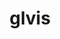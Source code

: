 ---
title: "glvis"
layout: cache
categories: [package, develop]
meta: {"compilers": ["gcc@11.4.0", "intel-oneapi-compilers@2025.1.0", "intel-oneapi-compilers@2025.2.1"], "num_specs": 90, "num_specs_by_stack": {"e4s": 16, "e4s-oneapi": 74, "root": 90}, "oss": ["ubuntu22.04", "ubuntu24.04"], "platforms": ["linux"], "stacks": ["e4s", "e4s-oneapi", "root"], "targets": ["x86_64_v3"], "versions": ["4.2", "4.4"]}
spec_details: [{"compiler": "intel-oneapi-compilers@2025.1.0", "hash": "27k5moyljswvgxfeu346ybaxic2a3etd", "os": "ubuntu22.04", "platform": "linux", "size": "-", "stacks": ["e4s-oneapi", "root"], "target": "x86_64_v3", "variants": ["build_system=makefile", "+fonts", "screenshots=png"], "versions": ["4.2"]}, {"compiler": "intel-oneapi-compilers@2025.1.0", "hash": "2a3kblgam7cnliylnogp66iazlf5fe7k", "os": "ubuntu22.04", "platform": "linux", "size": "-", "stacks": ["e4s-oneapi", "root"], "target": "x86_64_v3", "variants": ["build_system=makefile", "+fonts", "screenshots=png"], "versions": ["4.2"]}, {"compiler": "intel-oneapi-compilers@2025.1.0", "hash": "2no3u4yinhloumzg5iahetuz5ugnpfyn", "os": "ubuntu22.04", "platform": "linux", "size": "-", "stacks": ["e4s-oneapi", "root"], "target": "x86_64_v3", "variants": ["build_system=makefile", "+fonts", "screenshots=png"], "versions": ["4.4"]}, {"compiler": "intel-oneapi-compilers@2025.1.0", "hash": "2qccju3pub2nfpdunnh5iejvvf7fvoon", "os": "ubuntu22.04", "platform": "linux", "size": "-", "stacks": ["e4s-oneapi", "root"], "target": "x86_64_v3", "variants": ["build_system=makefile", "+fonts", "screenshots=png"], "versions": ["4.4"]}, {"compiler": "gcc@11.4.0", "hash": "2uyajsly4qrxw54y2uxaqdsktne7oc43", "os": "ubuntu22.04", "platform": "linux", "size": "-", "stacks": ["e4s", "root"], "target": "x86_64_v3", "variants": ["build_system=makefile", "+fonts", "screenshots=png"], "versions": ["4.4"]}, {"compiler": "intel-oneapi-compilers@2025.1.0", "hash": "37m5n7ks4z2rugkdooudkqrzslkxk5bm", "os": "ubuntu22.04", "platform": "linux", "size": "-", "stacks": ["e4s-oneapi", "root"], "target": "x86_64_v3", "variants": ["build_system=makefile", "+fonts", "screenshots=png"], "versions": ["4.2"]}, {"compiler": "intel-oneapi-compilers@2025.1.0", "hash": "3dgluhsvtk25vleb6ivgpay4uir45vti", "os": "ubuntu22.04", "platform": "linux", "size": "-", "stacks": ["e4s-oneapi", "root"], "target": "x86_64_v3", "variants": ["build_system=makefile", "+fonts", "screenshots=png"], "versions": ["4.4"]}, {"compiler": "intel-oneapi-compilers@2025.1.0", "hash": "3gcmkoiytfljtkp4mk4x6wzdgdk43fvd", "os": "ubuntu22.04", "platform": "linux", "size": "-", "stacks": ["e4s-oneapi", "root"], "target": "x86_64_v3", "variants": ["build_system=makefile", "+fonts", "screenshots=png"], "versions": ["4.4"]}, {"compiler": "intel-oneapi-compilers@2025.1.0", "hash": "46qgo3zoh5hce5tnno5ejk5codxztr7v", "os": "ubuntu22.04", "platform": "linux", "size": "-", "stacks": ["e4s-oneapi", "root"], "target": "x86_64_v3", "variants": ["build_system=makefile", "+fonts", "screenshots=png"], "versions": ["4.4"]}, {"compiler": "intel-oneapi-compilers@2025.1.0", "hash": "5ctz26bloc4jtah2n23w4y35rbwsvvdk", "os": "ubuntu22.04", "platform": "linux", "size": "-", "stacks": ["e4s-oneapi", "root"], "target": "x86_64_v3", "variants": ["build_system=makefile", "+fonts", "screenshots=png"], "versions": ["4.4"]}, {"compiler": "intel-oneapi-compilers@2025.2.1", "hash": "5h4vmjjnl6w3klggrcix7wc5m7nl245y", "os": "ubuntu24.04", "platform": "linux", "size": "-", "stacks": ["e4s-oneapi", "root"], "target": "x86_64_v3", "variants": ["build_system=makefile", "+fonts", "screenshots=png"], "versions": ["4.4"]}, {"compiler": "intel-oneapi-compilers@2025.2.1", "hash": "5sgnxzwqz6tevniyuprciuzxzfapo6qd", "os": "ubuntu24.04", "platform": "linux", "size": "-", "stacks": ["e4s-oneapi", "root"], "target": "x86_64_v3", "variants": ["build_system=makefile", "+fonts", "screenshots=png"], "versions": ["4.4"]}, {"compiler": "intel-oneapi-compilers@2025.1.0", "hash": "65pz6hunhtpyb3j4lr3qhtg2tcstm575", "os": "ubuntu22.04", "platform": "linux", "size": "-", "stacks": ["e4s-oneapi", "root"], "target": "x86_64_v3", "variants": ["build_system=makefile", "+fonts", "screenshots=png"], "versions": ["4.2"]}, {"compiler": "gcc@11.4.0", "hash": "6bccfaid46qbijtyn4mvxsme5vocrgcx", "os": "ubuntu22.04", "platform": "linux", "size": "-", "stacks": ["e4s", "root"], "target": "x86_64_v3", "variants": ["build_system=makefile", "+fonts", "screenshots=png"], "versions": ["4.4"]}, {"compiler": "intel-oneapi-compilers@2025.1.0", "hash": "73ponioptshwqexanqoiyycf37s4pr26", "os": "ubuntu22.04", "platform": "linux", "size": "-", "stacks": ["e4s-oneapi", "root"], "target": "x86_64_v3", "variants": ["build_system=makefile", "+fonts", "screenshots=png"], "versions": ["4.4"]}, {"compiler": "intel-oneapi-compilers@2025.1.0", "hash": "74lhfkbs7ixqkkijjkxmnpxcqnum45uu", "os": "ubuntu22.04", "platform": "linux", "size": "-", "stacks": ["e4s-oneapi", "root"], "target": "x86_64_v3", "variants": ["build_system=makefile", "+fonts", "screenshots=png"], "versions": ["4.4"]}, {"compiler": "gcc@11.4.0", "hash": "7k62vzfedeynqy2py5bztwrmgvdzkxmt", "os": "ubuntu22.04", "platform": "linux", "size": "-", "stacks": ["e4s", "root"], "target": "x86_64_v3", "variants": ["build_system=makefile", "+fonts", "screenshots=png"], "versions": ["4.4"]}, {"compiler": "gcc@11.4.0", "hash": "7qorrokrm4ypr2f4tgbmxhf67yilm6xx", "os": "ubuntu22.04", "platform": "linux", "size": "-", "stacks": ["e4s", "root"], "target": "x86_64_v3", "variants": ["build_system=makefile", "+fonts", "screenshots=png"], "versions": ["4.4"]}, {"compiler": "intel-oneapi-compilers@2025.1.0", "hash": "7wdci2mvsfdmsferobefowco3fyqmzur", "os": "ubuntu22.04", "platform": "linux", "size": "-", "stacks": ["e4s-oneapi", "root"], "target": "x86_64_v3", "variants": ["build_system=makefile", "+fonts", "screenshots=png"], "versions": ["4.2"]}, {"compiler": "intel-oneapi-compilers@2025.1.0", "hash": "abvmvcffqyhvua63h6yslruwfbagwlhj", "os": "ubuntu22.04", "platform": "linux", "size": "-", "stacks": ["e4s-oneapi", "root"], "target": "x86_64_v3", "variants": ["build_system=makefile", "+fonts", "screenshots=png"], "versions": ["4.2"]}, {"compiler": "intel-oneapi-compilers@2025.1.0", "hash": "atqdmhqbxxqc4pa5swomwgx73bix64uu", "os": "ubuntu22.04", "platform": "linux", "size": "-", "stacks": ["e4s-oneapi", "root"], "target": "x86_64_v3", "variants": ["build_system=makefile", "+fonts", "screenshots=png"], "versions": ["4.4"]}, {"compiler": "intel-oneapi-compilers@2025.1.0", "hash": "biofznjxbxsepcuwb3jwdbmtgiacsprd", "os": "ubuntu22.04", "platform": "linux", "size": "-", "stacks": ["e4s-oneapi", "root"], "target": "x86_64_v3", "variants": ["build_system=makefile", "+fonts", "screenshots=png"], "versions": ["4.4"]}, {"compiler": "intel-oneapi-compilers@2025.1.0", "hash": "bnlbychu27ho65zshpax7nkbyxco3rkg", "os": "ubuntu22.04", "platform": "linux", "size": "-", "stacks": ["e4s-oneapi", "root"], "target": "x86_64_v3", "variants": ["build_system=makefile", "+fonts", "screenshots=png"], "versions": ["4.2"]}, {"compiler": "intel-oneapi-compilers@2025.1.0", "hash": "c2uz4vrtee4vhr7wnsik5vbm2so6ho45", "os": "ubuntu22.04", "platform": "linux", "size": "-", "stacks": ["e4s-oneapi", "root"], "target": "x86_64_v3", "variants": ["build_system=makefile", "+fonts", "screenshots=png"], "versions": ["4.2"]}, {"compiler": "intel-oneapi-compilers@2025.1.0", "hash": "c3v42grwscgoej5odcnvxh6qs5pm3ciw", "os": "ubuntu22.04", "platform": "linux", "size": "-", "stacks": ["e4s-oneapi", "root"], "target": "x86_64_v3", "variants": ["build_system=makefile", "+fonts", "screenshots=png"], "versions": ["4.2"]}, {"compiler": "intel-oneapi-compilers@2025.1.0", "hash": "c76qvkdpdj2al6bfy2qug5nvzvbhywyn", "os": "ubuntu22.04", "platform": "linux", "size": "-", "stacks": ["e4s-oneapi", "root"], "target": "x86_64_v3", "variants": ["build_system=makefile", "+fonts", "screenshots=png"], "versions": ["4.2"]}, {"compiler": "intel-oneapi-compilers@2025.1.0", "hash": "cii66yidxgpgk7b5pl3eb2mao2ynjdjj", "os": "ubuntu22.04", "platform": "linux", "size": "-", "stacks": ["e4s-oneapi", "root"], "target": "x86_64_v3", "variants": ["build_system=makefile", "+fonts", "screenshots=png"], "versions": ["4.4"]}, {"compiler": "intel-oneapi-compilers@2025.1.0", "hash": "crkpucplxwjlty7mdps72juicymoe4hd", "os": "ubuntu22.04", "platform": "linux", "size": "-", "stacks": ["e4s-oneapi", "root"], "target": "x86_64_v3", "variants": ["build_system=makefile", "+fonts", "screenshots=png"], "versions": ["4.2"]}, {"compiler": "intel-oneapi-compilers@2025.1.0", "hash": "ct42dnzgwwy2ewwhzaplljv5n66isyu4", "os": "ubuntu22.04", "platform": "linux", "size": "-", "stacks": ["e4s-oneapi", "root"], "target": "x86_64_v3", "variants": ["build_system=makefile", "+fonts", "screenshots=png"], "versions": ["4.2"]}, {"compiler": "gcc@11.4.0", "hash": "d33uaicbl54cem2he6wkjlmenme244ny", "os": "ubuntu22.04", "platform": "linux", "size": "-", "stacks": ["e4s", "root"], "target": "x86_64_v3", "variants": ["build_system=makefile", "+fonts", "screenshots=png"], "versions": ["4.4"]}, {"compiler": "intel-oneapi-compilers@2025.2.1", "hash": "dcdmh5zxqcnig52jz2jt76x2y5iineaq", "os": "ubuntu24.04", "platform": "linux", "size": "-", "stacks": ["e4s-oneapi", "root"], "target": "x86_64_v3", "variants": ["build_system=makefile", "+fonts", "screenshots=png"], "versions": ["4.4"]}, {"compiler": "intel-oneapi-compilers@2025.1.0", "hash": "dcuux2jjmkzt7aldlkq6mxzh4mxxxgmu", "os": "ubuntu22.04", "platform": "linux", "size": "-", "stacks": ["e4s-oneapi", "root"], "target": "x86_64_v3", "variants": ["build_system=makefile", "+fonts", "screenshots=png"], "versions": ["4.4"]}, {"compiler": "intel-oneapi-compilers@2025.1.0", "hash": "dflpdehudl3oimzz7nytrre3jbp64nyt", "os": "ubuntu22.04", "platform": "linux", "size": "-", "stacks": ["e4s-oneapi", "root"], "target": "x86_64_v3", "variants": ["build_system=makefile", "+fonts", "screenshots=png"], "versions": ["4.4"]}, {"compiler": "gcc@11.4.0", "hash": "drq3tx5ybip4clo7jmisvdvu63myqmr3", "os": "ubuntu22.04", "platform": "linux", "size": "-", "stacks": ["e4s", "root"], "target": "x86_64_v3", "variants": ["build_system=makefile", "+fonts", "screenshots=png"], "versions": ["4.4"]}, {"compiler": "intel-oneapi-compilers@2025.1.0", "hash": "e5xgwpj43mflooyoyv74gvas5lsudjbf", "os": "ubuntu22.04", "platform": "linux", "size": "-", "stacks": ["e4s-oneapi", "root"], "target": "x86_64_v3", "variants": ["build_system=makefile", "+fonts", "screenshots=png"], "versions": ["4.2"]}, {"compiler": "intel-oneapi-compilers@2025.1.0", "hash": "edqf4mabm6dnkf4k5e5yqj463kusnwgm", "os": "ubuntu22.04", "platform": "linux", "size": "-", "stacks": ["e4s-oneapi", "root"], "target": "x86_64_v3", "variants": ["build_system=makefile", "+fonts", "screenshots=png"], "versions": ["4.2"]}, {"compiler": "intel-oneapi-compilers@2025.1.0", "hash": "eisd2y7ml37l4r4kpbicw72dcf22626w", "os": "ubuntu22.04", "platform": "linux", "size": "-", "stacks": ["e4s-oneapi", "root"], "target": "x86_64_v3", "variants": ["build_system=makefile", "+fonts", "screenshots=png"], "versions": ["4.4"]}, {"compiler": "intel-oneapi-compilers@2025.1.0", "hash": "fcbmpjlaizz3rzknvjhnu66khgbyms56", "os": "ubuntu22.04", "platform": "linux", "size": "-", "stacks": ["e4s-oneapi", "root"], "target": "x86_64_v3", "variants": ["build_system=makefile", "+fonts", "screenshots=png"], "versions": ["4.2"]}, {"compiler": "gcc@11.4.0", "hash": "glr6xzciare4cpugsu2skf4rud6sce3m", "os": "ubuntu22.04", "platform": "linux", "size": "-", "stacks": ["e4s", "root"], "target": "x86_64_v3", "variants": ["build_system=makefile", "+fonts", "screenshots=png"], "versions": ["4.4"]}, {"compiler": "gcc@11.4.0", "hash": "h4gmcb4im4fqu7iilof672nbzxdjc2pq", "os": "ubuntu22.04", "platform": "linux", "size": "-", "stacks": ["e4s", "root"], "target": "x86_64_v3", "variants": ["build_system=makefile", "+fonts", "screenshots=png"], "versions": ["4.4"]}, {"compiler": "intel-oneapi-compilers@2025.1.0", "hash": "hz45pjqxnfxbwwevmmd4pjvqmamsh3hz", "os": "ubuntu22.04", "platform": "linux", "size": "-", "stacks": ["e4s-oneapi", "root"], "target": "x86_64_v3", "variants": ["build_system=makefile", "+fonts", "screenshots=png"], "versions": ["4.2"]}, {"compiler": "intel-oneapi-compilers@2025.1.0", "hash": "iacdqsnjzm5il2wamuwz7w42tutllley", "os": "ubuntu22.04", "platform": "linux", "size": "-", "stacks": ["e4s-oneapi", "root"], "target": "x86_64_v3", "variants": ["build_system=makefile", "+fonts", "screenshots=png"], "versions": ["4.2"]}, {"compiler": "intel-oneapi-compilers@2025.1.0", "hash": "iff3mi43uk6j5xjb4jdgr2wwsdx6vlm4", "os": "ubuntu22.04", "platform": "linux", "size": "-", "stacks": ["e4s-oneapi", "root"], "target": "x86_64_v3", "variants": ["build_system=makefile", "+fonts", "screenshots=png"], "versions": ["4.4"]}, {"compiler": "intel-oneapi-compilers@2025.1.0", "hash": "ivsw6bkgi6wb74cvmcfnq6dh5rgoak7l", "os": "ubuntu22.04", "platform": "linux", "size": "-", "stacks": ["e4s-oneapi", "root"], "target": "x86_64_v3", "variants": ["build_system=makefile", "+fonts", "screenshots=png"], "versions": ["4.2"]}, {"compiler": "intel-oneapi-compilers@2025.1.0", "hash": "iwljfkdpme53zrkqgezy5azca2bpqrlp", "os": "ubuntu22.04", "platform": "linux", "size": "-", "stacks": ["e4s-oneapi", "root"], "target": "x86_64_v3", "variants": ["build_system=makefile", "+fonts", "screenshots=png"], "versions": ["4.2"]}, {"compiler": "gcc@11.4.0", "hash": "jc3m44garyqjds77agn7abyaeutmmtar", "os": "ubuntu22.04", "platform": "linux", "size": "-", "stacks": ["e4s", "root"], "target": "x86_64_v3", "variants": ["build_system=makefile", "+fonts", "screenshots=png"], "versions": ["4.4"]}, {"compiler": "intel-oneapi-compilers@2025.1.0", "hash": "jlebhyuljiujbikws4ss26kx6xspxuxv", "os": "ubuntu22.04", "platform": "linux", "size": "-", "stacks": ["e4s-oneapi", "root"], "target": "x86_64_v3", "variants": ["build_system=makefile", "+fonts", "screenshots=png"], "versions": ["4.2"]}, {"compiler": "intel-oneapi-compilers@2025.1.0", "hash": "jny4fujcoqyqzga523goktvalxmmbrro", "os": "ubuntu22.04", "platform": "linux", "size": "-", "stacks": ["e4s-oneapi", "root"], "target": "x86_64_v3", "variants": ["build_system=makefile", "+fonts", "screenshots=png"], "versions": ["4.4"]}, {"compiler": "gcc@11.4.0", "hash": "jrm3wyoojcbo66srlhpeq4ofhoogab3j", "os": "ubuntu22.04", "platform": "linux", "size": "-", "stacks": ["e4s", "root"], "target": "x86_64_v3", "variants": ["build_system=makefile", "+fonts", "screenshots=png"], "versions": ["4.4"]}, {"compiler": "intel-oneapi-compilers@2025.1.0", "hash": "kynhujfgqbyv6kwgivtmu7fh26ptx3bo", "os": "ubuntu22.04", "platform": "linux", "size": "-", "stacks": ["e4s-oneapi", "root"], "target": "x86_64_v3", "variants": ["build_system=makefile", "+fonts", "screenshots=png"], "versions": ["4.2"]}, {"compiler": "intel-oneapi-compilers@2025.1.0", "hash": "ldcfh5k5q57v3aqpauzq5yuojiukmwmw", "os": "ubuntu22.04", "platform": "linux", "size": "-", "stacks": ["e4s-oneapi", "root"], "target": "x86_64_v3", "variants": ["build_system=makefile", "+fonts", "screenshots=png"], "versions": ["4.2"]}, {"compiler": "intel-oneapi-compilers@2025.1.0", "hash": "lfd4kpczokzfexxl3oz3lxrxavm2eiup", "os": "ubuntu22.04", "platform": "linux", "size": "-", "stacks": ["e4s-oneapi", "root"], "target": "x86_64_v3", "variants": ["build_system=makefile", "+fonts", "screenshots=png"], "versions": ["4.2"]}, {"compiler": "intel-oneapi-compilers@2025.1.0", "hash": "lfmv527czppwhiu5htiflhouygen6ewo", "os": "ubuntu22.04", "platform": "linux", "size": "-", "stacks": ["e4s-oneapi", "root"], "target": "x86_64_v3", "variants": ["build_system=makefile", "+fonts", "screenshots=png"], "versions": ["4.4"]}, {"compiler": "intel-oneapi-compilers@2025.1.0", "hash": "ltpuozanczxfs3lwr2se4vsnlyqsyo77", "os": "ubuntu22.04", "platform": "linux", "size": "-", "stacks": ["e4s-oneapi", "root"], "target": "x86_64_v3", "variants": ["build_system=makefile", "+fonts", "screenshots=png"], "versions": ["4.2"]}, {"compiler": "intel-oneapi-compilers@2025.1.0", "hash": "mk6rqfpztqyuskhbxkfweljjiyipadht", "os": "ubuntu22.04", "platform": "linux", "size": "-", "stacks": ["e4s-oneapi", "root"], "target": "x86_64_v3", "variants": ["build_system=makefile", "+fonts", "screenshots=png"], "versions": ["4.2"]}, {"compiler": "gcc@11.4.0", "hash": "mnuv7aoiss6jqco2g2swje2vmujygcxm", "os": "ubuntu22.04", "platform": "linux", "size": "-", "stacks": ["e4s", "root"], "target": "x86_64_v3", "variants": ["build_system=makefile", "+fonts", "screenshots=png"], "versions": ["4.4"]}, {"compiler": "gcc@11.4.0", "hash": "n5q55aaxg3zjrjjpl5nbk54lx6hbadml", "os": "ubuntu22.04", "platform": "linux", "size": "-", "stacks": ["e4s", "root"], "target": "x86_64_v3", "variants": ["build_system=makefile", "+fonts", "screenshots=png"], "versions": ["4.4"]}, {"compiler": "intel-oneapi-compilers@2025.1.0", "hash": "noxrdyusbeerks3emunqt7etgpzlv6m4", "os": "ubuntu22.04", "platform": "linux", "size": "-", "stacks": ["e4s-oneapi", "root"], "target": "x86_64_v3", "variants": ["build_system=makefile", "+fonts", "screenshots=png"], "versions": ["4.4"]}, {"compiler": "intel-oneapi-compilers@2025.1.0", "hash": "nuuqb7ofazldyzy2nav3owguc4y2tmig", "os": "ubuntu22.04", "platform": "linux", "size": "-", "stacks": ["e4s-oneapi", "root"], "target": "x86_64_v3", "variants": ["build_system=makefile", "+fonts", "screenshots=png"], "versions": ["4.2"]}, {"compiler": "intel-oneapi-compilers@2025.1.0", "hash": "nyc2qgfiyuchit2vkaodji2i42467hml", "os": "ubuntu22.04", "platform": "linux", "size": "-", "stacks": ["e4s-oneapi", "root"], "target": "x86_64_v3", "variants": ["build_system=makefile", "+fonts", "screenshots=png"], "versions": ["4.4"]}, {"compiler": "intel-oneapi-compilers@2025.1.0", "hash": "ok5nzbn4cj3f4ekl5cs5w4cfehqnv7m3", "os": "ubuntu22.04", "platform": "linux", "size": "-", "stacks": ["e4s-oneapi", "root"], "target": "x86_64_v3", "variants": ["build_system=makefile", "+fonts", "screenshots=png"], "versions": ["4.2"]}, {"compiler": "intel-oneapi-compilers@2025.1.0", "hash": "pimt3xhujocnuhfr4whit7ubwmcelubh", "os": "ubuntu22.04", "platform": "linux", "size": "-", "stacks": ["e4s-oneapi", "root"], "target": "x86_64_v3", "variants": ["build_system=makefile", "+fonts", "screenshots=png"], "versions": ["4.4"]}, {"compiler": "gcc@11.4.0", "hash": "pj656kwgempldazeay4pblexacefx543", "os": "ubuntu22.04", "platform": "linux", "size": "-", "stacks": ["e4s", "root"], "target": "x86_64_v3", "variants": ["build_system=makefile", "+fonts", "screenshots=png"], "versions": ["4.4"]}, {"compiler": "gcc@11.4.0", "hash": "psg4gjtzebltkryfexrsk5rihw7vg3od", "os": "ubuntu22.04", "platform": "linux", "size": "-", "stacks": ["e4s", "root"], "target": "x86_64_v3", "variants": ["build_system=makefile", "+fonts", "screenshots=png"], "versions": ["4.4"]}, {"compiler": "intel-oneapi-compilers@2025.1.0", "hash": "pwe5rly3rm6524vt5e7zo367wqdnkz7y", "os": "ubuntu22.04", "platform": "linux", "size": "-", "stacks": ["e4s-oneapi", "root"], "target": "x86_64_v3", "variants": ["build_system=makefile", "+fonts", "screenshots=png"], "versions": ["4.2"]}, {"compiler": "intel-oneapi-compilers@2025.1.0", "hash": "qcs7lnalofw3hsf4oifwtdx3ubbbndhy", "os": "ubuntu22.04", "platform": "linux", "size": "-", "stacks": ["e4s-oneapi", "root"], "target": "x86_64_v3", "variants": ["build_system=makefile", "+fonts", "screenshots=png"], "versions": ["4.2"]}, {"compiler": "intel-oneapi-compilers@2025.1.0", "hash": "r55ctdujzgvq5vdenjtufkarl2xozuhi", "os": "ubuntu22.04", "platform": "linux", "size": "-", "stacks": ["e4s-oneapi", "root"], "target": "x86_64_v3", "variants": ["build_system=makefile", "+fonts", "screenshots=png"], "versions": ["4.4"]}, {"compiler": "intel-oneapi-compilers@2025.2.1", "hash": "runndkt3v2n5eetifowusobnc2rzg5ei", "os": "ubuntu24.04", "platform": "linux", "size": "-", "stacks": ["e4s-oneapi", "root"], "target": "x86_64_v3", "variants": ["build_system=makefile", "+fonts", "screenshots=png"], "versions": ["4.4"]}, {"compiler": "intel-oneapi-compilers@2025.1.0", "hash": "rwbfauwgyl3jxkhltbbdpbxpqd7kqbgi", "os": "ubuntu22.04", "platform": "linux", "size": "-", "stacks": ["e4s-oneapi", "root"], "target": "x86_64_v3", "variants": ["build_system=makefile", "+fonts", "screenshots=png"], "versions": ["4.2"]}, {"compiler": "intel-oneapi-compilers@2025.1.0", "hash": "rywhkbfeb4veddarm3imwjblzcayttvw", "os": "ubuntu22.04", "platform": "linux", "size": "-", "stacks": ["e4s-oneapi", "root"], "target": "x86_64_v3", "variants": ["build_system=makefile", "+fonts", "screenshots=png"], "versions": ["4.4"]}, {"compiler": "intel-oneapi-compilers@2025.1.0", "hash": "sbjogsyz25iv7274zdb7ehig2gyo2wud", "os": "ubuntu22.04", "platform": "linux", "size": "-", "stacks": ["e4s-oneapi", "root"], "target": "x86_64_v3", "variants": ["build_system=makefile", "+fonts", "screenshots=png"], "versions": ["4.2"]}, {"compiler": "intel-oneapi-compilers@2025.1.0", "hash": "seznfy3yeop7pe3vpc6efqson7lwdg7h", "os": "ubuntu22.04", "platform": "linux", "size": "-", "stacks": ["e4s-oneapi", "root"], "target": "x86_64_v3", "variants": ["build_system=makefile", "+fonts", "screenshots=png"], "versions": ["4.2"]}, {"compiler": "intel-oneapi-compilers@2025.1.0", "hash": "tql74phfzoik4zi2mmcvv52w2cwgoyk6", "os": "ubuntu22.04", "platform": "linux", "size": "-", "stacks": ["e4s-oneapi", "root"], "target": "x86_64_v3", "variants": ["build_system=makefile", "+fonts", "screenshots=png"], "versions": ["4.2"]}, {"compiler": "intel-oneapi-compilers@2025.1.0", "hash": "troogs6gwt4652ys6odhwknulttgxnw3", "os": "ubuntu22.04", "platform": "linux", "size": "-", "stacks": ["e4s-oneapi", "root"], "target": "x86_64_v3", "variants": ["build_system=makefile", "+fonts", "screenshots=png"], "versions": ["4.2"]}, {"compiler": "intel-oneapi-compilers@2025.1.0", "hash": "u22ljcnlwjgu2vrsg2vbmosmbojzrmom", "os": "ubuntu22.04", "platform": "linux", "size": "-", "stacks": ["e4s-oneapi", "root"], "target": "x86_64_v3", "variants": ["build_system=makefile", "+fonts", "screenshots=png"], "versions": ["4.2"]}, {"compiler": "intel-oneapi-compilers@2025.1.0", "hash": "v4gs3fvw5oo6vprwbuzgvvygyhvnnzem", "os": "ubuntu22.04", "platform": "linux", "size": "-", "stacks": ["e4s-oneapi", "root"], "target": "x86_64_v3", "variants": ["build_system=makefile", "+fonts", "screenshots=png"], "versions": ["4.4"]}, {"compiler": "intel-oneapi-compilers@2025.1.0", "hash": "v5wmvgg4tmwfvznr5ls5gzxuakyz6dv5", "os": "ubuntu22.04", "platform": "linux", "size": "-", "stacks": ["e4s-oneapi", "root"], "target": "x86_64_v3", "variants": ["build_system=makefile", "+fonts", "screenshots=png"], "versions": ["4.2"]}, {"compiler": "intel-oneapi-compilers@2025.1.0", "hash": "vjpqwmeu4c6bzcvj5l7vc25kstuckcwm", "os": "ubuntu22.04", "platform": "linux", "size": "-", "stacks": ["e4s-oneapi", "root"], "target": "x86_64_v3", "variants": ["build_system=makefile", "+fonts", "screenshots=png"], "versions": ["4.4"]}, {"compiler": "intel-oneapi-compilers@2025.2.1", "hash": "vmngf2gxqogqo7a3teae6zpzy54huo7l", "os": "ubuntu24.04", "platform": "linux", "size": "-", "stacks": ["e4s-oneapi", "root"], "target": "x86_64_v3", "variants": ["build_system=makefile", "+fonts", "screenshots=png"], "versions": ["4.4"]}, {"compiler": "intel-oneapi-compilers@2025.1.0", "hash": "vxgnlxg3usr6s2qg67owbyeldtzu3d7u", "os": "ubuntu22.04", "platform": "linux", "size": "-", "stacks": ["e4s-oneapi", "root"], "target": "x86_64_v3", "variants": ["build_system=makefile", "+fonts", "screenshots=png"], "versions": ["4.2"]}, {"compiler": "intel-oneapi-compilers@2025.1.0", "hash": "wdlzjkois7imuqadbcmixp2prrymxolu", "os": "ubuntu22.04", "platform": "linux", "size": "-", "stacks": ["e4s-oneapi", "root"], "target": "x86_64_v3", "variants": ["build_system=makefile", "+fonts", "screenshots=png"], "versions": ["4.4"]}, {"compiler": "intel-oneapi-compilers@2025.1.0", "hash": "wxpvsygp64thcexeb7h6sjgnucd4befh", "os": "ubuntu22.04", "platform": "linux", "size": "-", "stacks": ["e4s-oneapi", "root"], "target": "x86_64_v3", "variants": ["build_system=makefile", "+fonts", "screenshots=png"], "versions": ["4.2"]}, {"compiler": "intel-oneapi-compilers@2025.1.0", "hash": "xe4rtmvohip2uche43l2kqhjslpm46qm", "os": "ubuntu22.04", "platform": "linux", "size": "-", "stacks": ["e4s-oneapi", "root"], "target": "x86_64_v3", "variants": ["build_system=makefile", "+fonts", "screenshots=png"], "versions": ["4.2"]}, {"compiler": "gcc@11.4.0", "hash": "xhz2q5gsufdtnbimzccgvpjj33m3hnc7", "os": "ubuntu22.04", "platform": "linux", "size": "-", "stacks": ["e4s", "root"], "target": "x86_64_v3", "variants": ["build_system=makefile", "+fonts", "screenshots=png"], "versions": ["4.4"]}, {"compiler": "intel-oneapi-compilers@2025.2.1", "hash": "xv6s3xyaorj62okoknsvevjhn4rwt5jk", "os": "ubuntu24.04", "platform": "linux", "size": "-", "stacks": ["e4s-oneapi", "root"], "target": "x86_64_v3", "variants": ["build_system=makefile", "+fonts", "screenshots=png"], "versions": ["4.4"]}, {"compiler": "gcc@11.4.0", "hash": "xzn3enodlf26rqnoxcjr5pufxw6d62go", "os": "ubuntu22.04", "platform": "linux", "size": "-", "stacks": ["e4s", "root"], "target": "x86_64_v3", "variants": ["build_system=makefile", "+fonts", "screenshots=png"], "versions": ["4.4"]}, {"compiler": "intel-oneapi-compilers@2025.1.0", "hash": "ycyagcllbit6o5twefkhaykjzuvaibd5", "os": "ubuntu22.04", "platform": "linux", "size": "-", "stacks": ["e4s-oneapi", "root"], "target": "x86_64_v3", "variants": ["build_system=makefile", "+fonts", "screenshots=png"], "versions": ["4.4"]}, {"compiler": "intel-oneapi-compilers@2025.1.0", "hash": "yoci75sgg4qmqjszszjcv2oamlqq5t5a", "os": "ubuntu22.04", "platform": "linux", "size": "-", "stacks": ["e4s-oneapi", "root"], "target": "x86_64_v3", "variants": ["build_system=makefile", "+fonts", "screenshots=png"], "versions": ["4.4"]}, {"compiler": "intel-oneapi-compilers@2025.1.0", "hash": "zavh3owkc67zhid5wlyhnlmbxd7lyi5h", "os": "ubuntu22.04", "platform": "linux", "size": "-", "stacks": ["e4s-oneapi", "root"], "target": "x86_64_v3", "variants": ["build_system=makefile", "+fonts", "screenshots=png"], "versions": ["4.4"]}, {"compiler": "intel-oneapi-compilers@2025.1.0", "hash": "zezdjyc6lr2jwtsmjvjsc5eurrpwfzzr", "os": "ubuntu22.04", "platform": "linux", "size": "-", "stacks": ["e4s-oneapi", "root"], "target": "x86_64_v3", "variants": ["build_system=makefile", "+fonts", "screenshots=png"], "versions": ["4.2"]}]
---